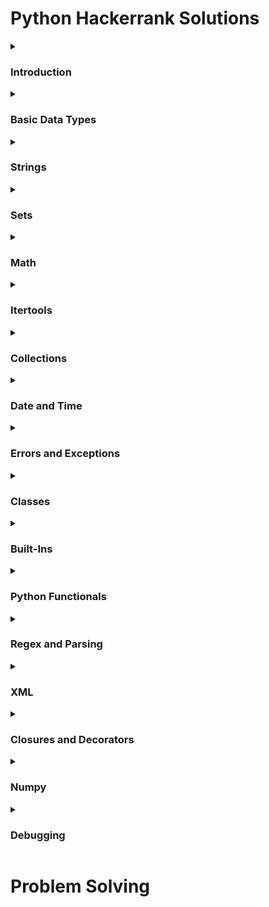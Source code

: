 # Python Hackerrank Solutions

<details><summary><h3>Introduction</h3></summary>
    
- [x] [Say "Hello, World!" With Python](https://github.com/Kevin-Lago/python-hackerrank-solutions/tree/main/src/introduction/say_hello_world_in_python)
- [x] [Python If-Else](https://github.com/Kevin-Lago/python-hackerrank-solutions/tree/main/src/introduction/python_if_else)
- [x] [Arithmetic Operators](https://github.com/Kevin-Lago/python-hackerrank-solutions/tree/main/src/introduction/arithmetic_operators)
- [x] [Python: Division](https://github.com/Kevin-Lago/python-hackerrank-solutions/tree/main/src/introduction/python_division)
- [x] [Loops](https://github.com/Kevin-Lago/python-hackerrank-solutions/tree/main/src/introduction/loops)
- [x] [Write a Function](https://github.com/Kevin-Lago/python-hackerrank-solutions/tree/main/src/introduction/write_a_function)
- [x] [Print Function](https://github.com/Kevin-Lago/python-hackerrank-solutions/tree/main/src/introduction/print_function)
</details>

<details><summary><h3>Basic Data Types</h3></summary>

- [x] [List Comprehensions](https://github.com/Kevin-Lago/python-hackerrank-solutions/tree/main/src/basic_data_types/list_comprehesions)
- [x] [Find the Runner-Up Score!](https://github.com/Kevin-Lago/python-hackerrank-solutions/tree/main/src/basic_data_types/find_the_runner_up_score)
- [ ] [Nested Lists](https://github.com/Kevin-Lago/python-hackerrank-solutions/tree/main/src/basic_data_types/nested_lists)
- [ ] [Finding the Percentage](https://github.com/Kevin-Lago/python-hackerrank-solutions/tree/main/src/basic_data_types/finding_the_percentage)
- [x] [Lists](https://github.com/Kevin-Lago/python-hackerrank-solutions/tree/main/src/basic_data_types/lists)
- [x] [Tuples](https://github.com/Kevin-Lago/python-hackerrank-solutions/tree/main/src/basic_data_types/tuples)
</details>

<details><summary><h3>Strings</h3></summary>

- [x] [sWAP cASE](https://github.com/Kevin-Lago/python-hackerrank-solutions/tree/main/src/strings/swap_case)
- [x] [String Split and Join](https://github.com/Kevin-Lago/python-hackerrank-solutions/tree/main/src/strings/string_split_and_join)
- [x] [What's Your Name](https://github.com/Kevin-Lago/python-hackerrank-solutions/tree/main/src/strings/whats_your_name)
- [x] [Mutations](https://github.com/Kevin-Lago/python-hackerrank-solutions/tree/main/src/strings/mutations)
- [x] [Find a String](https://github.com/Kevin-Lago/python-hackerrank-solutions/tree/main/src/strings/find_a_string)
- [x] [String Validators](https://github.com/Kevin-Lago/python-hackerrank-solutions/tree/main/src/strings/string_validators)
- [x] [Text Alignment](https://github.com/Kevin-Lago/python-hackerrank-solutions/tree/main/src/strings/text_alignment)
- [x] [Text Wrap](https://github.com/Kevin-Lago/python-hackerrank-solutions/tree/main/src/strings/text_wrap)
- [ ] [Designer Door Mat](https://github.com/Kevin-Lago/python-hackerrank-solutions/tree/main/src/strings/designer_door_mat)
- [ ] [Alphabet Rangoli](https://github.com/Kevin-Lago/python-hackerrank-solutions/tree/main/src/strings/alphabet_rangoli)
- [x] [Capitalize!](https://github.com/Kevin-Lago/python-hackerrank-solutions/tree/main/src/strings/capitalize)
- [ ] [String Formatting](https://github.com/Kevin-Lago/python-hackerrank-solutions/tree/main/src/strings/string_formatting)
- [x] [The Minion Game](https://github.com/Kevin-Lago/python-hackerrank-solutions/tree/main/src/strings/the_minion_game)
- [ ] [Merge The Tools!](https://github.com/Kevin-Lago/python-hackerrank-solutions/tree/main/src/strings/merge_the_tools)
</details>

<details><summary><h3>Sets</h3></summary>

- [x] [Introduction to Sets](https://github.com/Kevin-Lago/python-hackerrank-solutions/tree/main/src/sets/introduction_to_sets)
- [x] [No Idea!](https://github.com/Kevin-Lago/python-hackerrank-solutions/tree/main/src/sets/no_idea)
- [x] [Symmetric Difference](https://github.com/Kevin-Lago/python-hackerrank-solutions/tree/main/src/sets/symmetric_difference)
- [x] [Set .add()](https://github.com/Kevin-Lago/python-hackerrank-solutions/tree/main/src/sets/set_add)
- [x] [Set .discard(), .remove() & .pop()](https://github.com/Kevin-Lago/python-hackerrank-solutions/tree/main/src/sets/set_discard_remove_and_pop)
- [x] [Set .union() Operation](https://github.com/Kevin-Lago/python-hackerrank-solutions/tree/main/src/sets/set_union_operation)
- [x] [Set .intersection() Operation](https://github.com/Kevin-Lago/python-hackerrank-solutions/tree/main/src/sets/set_intersection_operation)
- [x] [Set .difference() Operation](https://github.com/Kevin-Lago/python-hackerrank-solutions/tree/main/src/sets/set_difference_operation)
- [x] [Set .symmetric_difference() Operation](https://github.com/Kevin-Lago/python-hackerrank-solutions/tree/main/src/sets/set_symmetric_difference_operation)
- [x] [Set Mutations](https://github.com/Kevin-Lago/python-hackerrank-solutions/tree/main/src/sets/set_mutations)
- [x] [The Captain's Room](https://github.com/Kevin-Lago/python-hackerrank-solutions/tree/main/src/sets/the_captains_room)
- [x] [Check Subset](https://github.com/Kevin-Lago/python-hackerrank-solutions/tree/main/src/sets/check_subset)
- [x] [Check Strict Superset](https://github.com/Kevin-Lago/python-hackerrank-solutions/tree/main/src/sets/check_strict_superset)
</details>

<details><summary><h3>Math</h3></summary>

- [ ] [Polar Coordinates](https://github.com/Kevin-Lago/python-hackerrank-solutions/tree/main/src/math/polar_coordinates)
- [ ] [Find Angle MBC](https://github.com/Kevin-Lago/python-hackerrank-solutions/tree/main/src/math/find_angle_mbc)
- [ ] [Triangle Quest 2](https://github.com/Kevin-Lago/python-hackerrank-solutions/tree/main/src/math/triangle_quest_2)
- [ ] [Mod Divmod](https://github.com/Kevin-Lago/python-hackerrank-solutions/tree/main/src/math/mod_divmod)
- [ ] [Power - Mod Power](https://github.com/Kevin-Lago/python-hackerrank-solutions/tree/main/src/math/power_mod_power)
- [ ] [Integers Come In All Sizes](https://github.com/Kevin-Lago/python-hackerrank-solutions/tree/main/src/math/integers_come_in_all_sizes)
</details>

<details><summary><h3>Itertools</h3></summary>

- [x] [itertools.product()](https://github.com/Kevin-Lago/python-hackerrank-solutions/tree/main/src/itertools/itertools_product)
- [x] [itertools.permutations()](https://github.com/Kevin-Lago/python-hackerrank-solutions/tree/main/src/itertools/itertools_permutations)
- [x] [itertools.combinations()](https://github.com/Kevin-Lago/python-hackerrank-solutions/tree/main/src/itertools/itertools_combinations)
- [x] [itertools.combinations_with_replacement()](https://github.com/Kevin-Lago/python-hackerrank-solutions/tree/main/src/itertools/itertools_combinations_with_replacements)
- [x] [Compress the String!](https://github.com/Kevin-Lago/python-hackerrank-solutions/tree/main/src/itertools/compress_the_string)
- [ ] [Iterables and Iterators](https://github.com/Kevin-Lago/python-hackerrank-solutions/tree/main/src/itertools/iterables_and_iterators)
- [ ] [Maximize It!](https://github.com/Kevin-Lago/python-hackerrank-solutions/tree/main/src/itertools/maximize_it)
</details>

<details><summary><h3>Collections</h3></summary>

- [x] [collections.Counter()](https://github.com/Kevin-Lago/python-hackerrank-solutions/tree/main/src/collections/collections_counter)
- [x] [DefaultDict Tutorial](https://github.com/Kevin-Lago/python-hackerrank-solutions/tree/main/src/collections/defaultdict_tutorial)
- [x] [Collections.namedtuple()](https://github.com/Kevin-Lago/python-hackerrank-solutions/tree/main/src/collections/collections_namedtuple)
- [ ] [Collections.OrderedDict()](https://github.com/Kevin-Lago/python-hackerrank-solutions/tree/main/src/collections/collections_ordereddict)
- [ ] [Word Order](https://github.com/Kevin-Lago/python-hackerrank-solutions/tree/main/src/collections/word_order)
- [ ] [Collections.deque()](https://github.com/Kevin-Lago/python-hackerrank-solutions/tree/main/src/collections/collections_deque)
- [ ] [Company Logo](https://github.com/Kevin-Lago/python-hackerrank-solutions/tree/main/src/collections/company_logo)
- [ ] [Piling Up!](https://github.com/Kevin-Lago/python-hackerrank-solutions/tree/main/src/collections/piling_up)
</details>

<details><summary><h3>Date and Time</h3></summary>

- [x] [Calendar Module](https://github.com/Kevin-Lago/python-hackerrank-solutions/tree/main/src/date_and_time/calendar_module)
- [x] [Time Delta](https://github.com/Kevin-Lago/python-hackerrank-solutions/tree/main/src/date_and_time/time_delta)
</details>

<details><summary><h3>Errors and Exceptions</h3></summary>

- [x] [Exceptions](https://github.com/Kevin-Lago/python-hackerrank-solutions/tree/main/src/errors_and_exceptions/exceptions)
- [x] [Incorrect Regex](https://github.com/Kevin-Lago/python-hackerrank-solutions/tree/main/src/errors_and_exceptions/incorrect_regex)
</details>

<details><summary><h3>Classes</h3></summary>

- [ ] [Classes: Dealing With Complex Numbers](https://github.com/Kevin-Lago/python-hackerrank-solutions/tree/main/src/classes/classes_dealing_with_complex_numbers)
- [ ] [Class 2 - Find the Torsional Angle](https://github.com/Kevin-Lago/python-hackerrank-solutions/tree/main/src/classes/class_2_find_the_torsional_angle)
</details>

<details><summary><h3>Built-Ins</h3></summary>

- [x] [Zipped!](https://github.com/Kevin-Lago/python-hackerrank-solutions/tree/main/src/built_ins/zipped)
- [x] [Input()](https://github.com/Kevin-Lago/python-hackerrank-solutions/tree/main/src/built_ins/input)
- [x] [Python Evaluation](https://github.com/Kevin-Lago/python-hackerrank-solutions/tree/main/src/built_ins/python_evaluation)
- [x] [Athlete Sort](https://github.com/Kevin-Lago/python-hackerrank-solutions/tree/main/src/built_ins/athlete_sort)
- [ ] [Any or All](https://github.com/Kevin-Lago/python-hackerrank-solutions/tree/main/src/built_ins/any_or_all)
- [ ] [ginortS](https://github.com/Kevin-Lago/python-hackerrank-solutions/tree/main/src/built_ins/ginorts)
</details>

<details><summary><h3>Python Functionals</h3></summary>

- [ ] [Map and Lambda Function](https://github.com/Kevin-Lago/python-hackerrank-solutions/tree/main/src/python_functionals/map_and_lambda_function)
- [ ] [Validating Email Addresses With a Filter](https://github.com/Kevin-Lago/python-hackerrank-solutions/tree/main/src/python_functionals/validating_email_addresses_with_a_filter)
- [ ] [Reduce Function](https://github.com/Kevin-Lago/python-hackerrank-solutions/tree/main/src/python_functionals/reduce_function)
</details>

<details><summary><h3>Regex and Parsing</h3></summary>

- [ ] [Detect Floating Point Number](https://github.com/Kevin-Lago/python-hackerrank-solutions/tree/main/src/regex_and_parsing/detect_floating_point_number)
- [ ] [Re.split()](https://github.com/Kevin-Lago/python-hackerrank-solutions/tree/main/src/regex_and_parsing/re_split)
- [ ] [Group(), Groups() & GroupDict()](https://github.com/Kevin-Lago/python-hackerrank-solutions/tree/main/src/regex_and_parsing/group_groups_and_groupdict)
- [ ] [Re.findall() & Re.finditer()](https://github.com/Kevin-Lago/python-hackerrank-solutions/tree/main/src/regex_and_parsing/re_findall_and_re_finditer)
- [ ] [Re.start() & Re.end()](https://github.com/Kevin-Lago/python-hackerrank-solutions/tree/main/src/regex_and_parsing/re_start_and_re_end)
- [ ] [Regex Substitution](https://github.com/Kevin-Lago/python-hackerrank-solutions/tree/main/src/regex_and_parsing/regex_substitution)
- [ ] [Validating Roman Numerals](https://github.com/Kevin-Lago/python-hackerrank-solutions/tree/main/src/regex_and_parsing/validating_roman_numerals)
- [ ] [Validating phone numbers](https://github.com/Kevin-Lago/python-hackerrank-solutions/tree/main/src/regex_and_parsing/validating_phone_numbers)
- [ ] [Validating and Parsing Email Addresses](https://github.com/Kevin-Lago/python-hackerrank-solutions/tree/main/src/regex_and_parsing/validating_and_parsing_email_addresses)
- [ ] [Hex Color Code](https://github.com/Kevin-Lago/python-hackerrank-solutions/tree/main/src/regex_and_parsing/hex_color_code)
- [ ] [HTML Parser - Part 1](https://github.com/Kevin-Lago/python-hackerrank-solutions/tree/main/src/regex_and_parsing/html_parser_part_1)
- [ ] [HTML Parser - Part 2](https://github.com/Kevin-Lago/python-hackerrank-solutions/tree/main/src/regex_and_parsing/html_parser_part_2)
- [ ] [Detect HTML Tags, Attributes and Attribute Values](https://github.com/Kevin-Lago/python-hackerrank-solutions/tree/main/src/regex_and_parsing/detect_html_tags_attributes_and_attribute_values)
- [ ] [Validating UID](https://github.com/Kevin-Lago/python-hackerrank-solutions/tree/main/src/regex_and_parsing/validating_uid)
- [ ] [Validating Credit Card Numbers](https://github.com/Kevin-Lago/python-hackerrank-solutions/tree/main/src/regex_and_parsing/validating_credit_card_numbers)
- [ ] [Validating Postal Codes](https://github.com/Kevin-Lago/python-hackerrank-solutions/tree/main/src/regex_and_parsing/validating_postal_codes)
- [ ] [Matrix Script](https://github.com/Kevin-Lago/python-hackerrank-solutions/tree/main/src/regex_and_parsing/matrix_script)
</details>

<details><summary><h3>XML</h3></summary>

- [ ] [XML 1 - Find the Score](https://github.com/Kevin-Lago/python-hackerrank-solutions/tree/main/src/xml/xml_1_find_the_score)
- [ ] [XML2 - Find the Maximum Depth](https://github.com/Kevin-Lago/python-hackerrank-solutions/tree/main/src/xml/xml2_find_the_maximum_depth)
</details>

<details><summary><h3>Closures and Decorators</h3></summary>

- [ ] [Standardize Mobile Number Using Decorators](https://github.com/Kevin-Lago/python-hackerrank-solutions/tree/main/src/closures_and_decorators)
- [ ] [Decorators 2 - Name Directory](https://github.com/Kevin-Lago/python-hackerrank-solutions/tree/main/src/closures_and_decorators)
</details>

<details><summary><h3>Numpy</h3></summary>

- [x] [Arrays](https://github.com/Kevin-Lago/python-hackerrank-solutions/tree/main/src/numpy/arrays)
- [x] [Shape and Reshape](https://github.com/Kevin-Lago/python-hackerrank-solutions/tree/main/src/numpy/shape_and_reshape)
- [x] [Transpose and Flatten](https://github.com/Kevin-Lago/python-hackerrank-solutions/tree/main/src/numpy/transpose_and_flatten)
- [x] [Concatenate](https://github.com/Kevin-Lago/python-hackerrank-solutions/tree/main/src/numpy/concatenate)
- [x] [Zeroes and Ones](https://github.com/Kevin-Lago/python-hackerrank-solutions/tree/main/src/numpy/zeros_and_ones)
- [x] [Eye and Identity](https://github.com/Kevin-Lago/python-hackerrank-solutions/tree/main/src/numpy/eye_and_identity)
- [ ] [Array Mathematics](https://github.com/Kevin-Lago/python-hackerrank-solutions/tree/main/src/numpy/array_mathematics)
- [ ] [Floor, Ceil and Rint](https://github.com/Kevin-Lago/python-hackerrank-solutions/tree/main/src/numpy/floor_ceil_and_rint)
- [ ] [Sum and Prod](https://github.com/Kevin-Lago/python-hackerrank-solutions/tree/main/src/numpy/sum_and_prod)
- [ ] [Min and Max](https://github.com/Kevin-Lago/python-hackerrank-solutions/tree/main/src/numpy/min_and_max)
- [ ] [Mean, Var, and Std](https://github.com/Kevin-Lago/python-hackerrank-solutions/tree/main/src/numpy/mean_var_and_std)
- [ ] [Dot and Cross](https://github.com/Kevin-Lago/python-hackerrank-solutions/tree/main/src/numpy/dot_and_cross)
- [ ] [Inner and Outer](https://github.com/Kevin-Lago/python-hackerrank-solutions/tree/main/src/numpy/inner_and_outer)
- [ ] [Polynomials](https://github.com/Kevin-Lago/python-hackerrank-solutions/tree/main/src/numpy/polynomials)
- [ ] [Linear Algebra](https://github.com/Kevin-Lago/python-hackerrank-solutions/tree/main/src/numpy/linear_algebra)
</details>

<details><summary><h3>Debugging</h3></summary>

- [x] [Words Score](https://github.com/Kevin-Lago/python-hackerrank-solutions/tree/main/src/debugging/words_score)
- [x] [Default Arguments](https://github.com/Kevin-Lago/python-hackerrank-solutions/tree/main/src/debugging/default_arguments)
</details>

# Problem Solving
